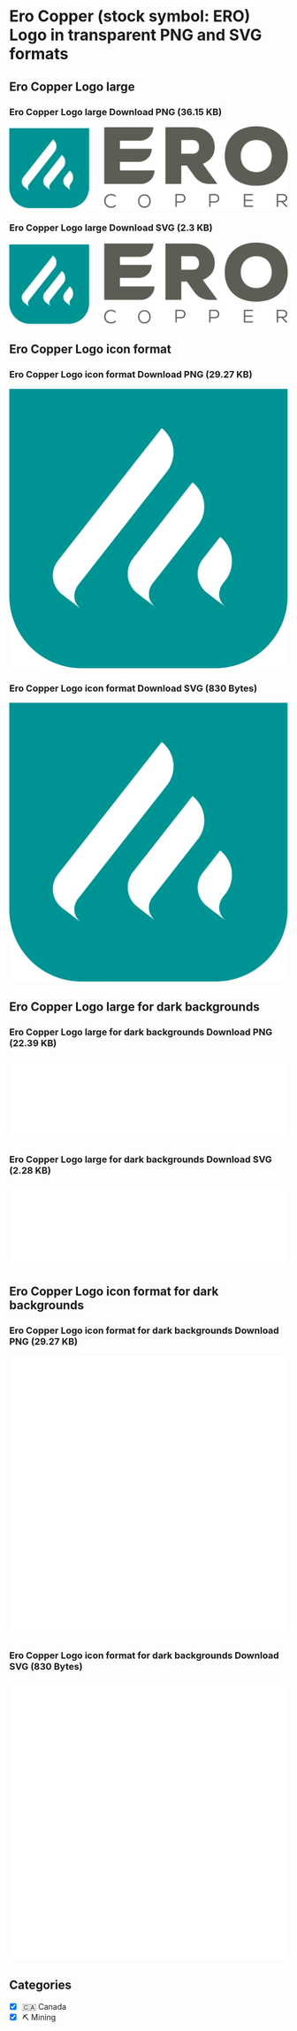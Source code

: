 # Ero Copper (stock symbol: ERO) Logo in transparent PNG and SVG formats

## Ero Copper Logo large

### Ero Copper Logo large Download PNG (36.15 KB)

![Ero Copper Logo large Download PNG (36.15 KB)](/img/orig/ERO_BIG-940af053.png)

### Ero Copper Logo large Download SVG (2.3 KB)

![Ero Copper Logo large Download SVG (2.3 KB)](/img/orig/ERO_BIG-14a4a308.svg)

## Ero Copper Logo icon format

### Ero Copper Logo icon format Download PNG (29.27 KB)

![Ero Copper Logo icon format Download PNG (29.27 KB)](/img/orig/ERO-09a0886b.png)

### Ero Copper Logo icon format Download SVG (830 Bytes)

![Ero Copper Logo icon format Download SVG (830 Bytes)](/img/orig/ERO-070b385a.svg)

## Ero Copper Logo large for dark backgrounds

### Ero Copper Logo large for dark backgrounds Download PNG (22.39 KB)

![Ero Copper Logo large for dark backgrounds Download PNG (22.39 KB)](/img/orig/ERO_BIG.D-6f631eea.png)

### Ero Copper Logo large for dark backgrounds Download SVG (2.28 KB)

![Ero Copper Logo large for dark backgrounds Download SVG (2.28 KB)](/img/orig/ERO_BIG.D-e2d4be4f.svg)

## Ero Copper Logo icon format for dark backgrounds

### Ero Copper Logo icon format for dark backgrounds Download PNG (29.27 KB)

![Ero Copper Logo icon format for dark backgrounds Download PNG (29.27 KB)](/img/orig/ERO.D-79224502.png)

### Ero Copper Logo icon format for dark backgrounds Download SVG (830 Bytes)

![Ero Copper Logo icon format for dark backgrounds Download SVG (830 Bytes)](/img/orig/ERO.D-7550c375.svg)



## Categories
- [x] 🇨🇦 Canada
- [x] ⛏️ Mining
